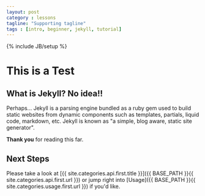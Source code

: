 ```yaml
---
layout: post
category : lessons
tagline: "Supporting tagline"
tags : [intro, beginner, jekyll, tutorial]
---
```

{% include JB/setup %}

# This is a Test

## What is Jekyll? No idea!!

Perhaps... Jekyll is a parsing engine bundled as a ruby gem used to build static websites from
dynamic components such as templates, partials, liquid code, markdown, etc. Jekyll is known as "a simple, blog aware, static site generator".

**Thank you** for reading this far.

## Next Steps

Please take a look at [{{ site.categories.api.first.title }}]({{ BASE_PATH }}{{ site.categories.api.first.url }})
or jump right into [Usage]({{ BASE_PATH }}{{ site.categories.usage.first.url }}) if you'd like.